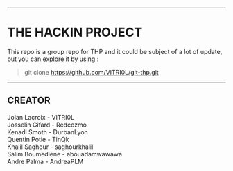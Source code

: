 ***
# THE HACKIN PROJECT
This repo is a group repo for THP and it could be subject of a lot of update, but you can explore it by using :
> git clone https://github.com/VITRI0L/git-thp.git

***
## CREATOR
Jolan Lacroix - VITRI0L<br>
Josselin Gifard - Redcozmo<br>
Kenadi Smoth - DurbanLyon<br>
Quentin Potie - TinQk<br>
Khalil Saghour - saghourkhalil<br>
Salim Boumediene - abouadamwawawa<br>
Andre Palma - AndreaPLM